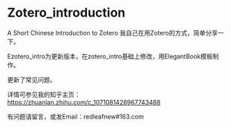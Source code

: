 # Zotero_introduction
A Short Chinese Introduction to Zotero
我自己在用Zotero的方式，简单分享一下。

Ezotero_intro为更新版本，在zotero_intro基础上修改，用ElegantBook模板制作。

更新了常见问题。

详情可参见我的知乎主页：https://zhuanlan.zhihu.com/c_1071081428967743488


有问题请留言，或发Email：redleafnew#163.com
